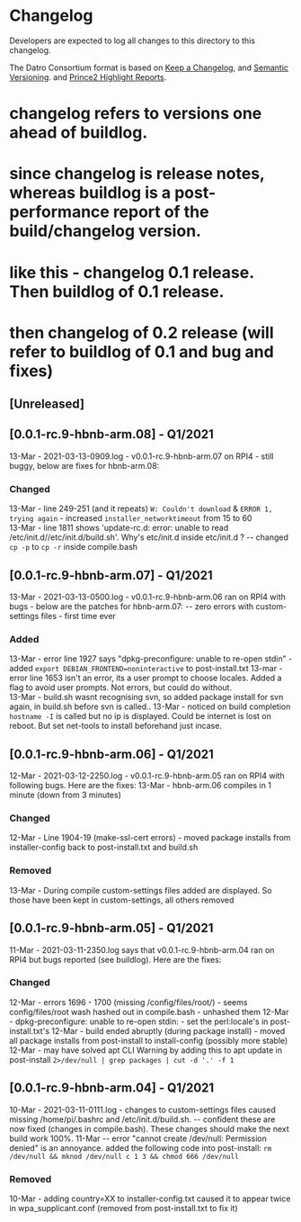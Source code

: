 # Changelog
Developers are expected to log all changes to this directory to this changelog.

The Datro Consortium format is based on [Keep a Changelog](https://keepachangelog.com/en/1.0.0/),
and [Semantic Versioning](https://semver.org/spec/v2.0.0.html).
and [Prince2 Highlight Reports](https://prince2.wiki/management-products/highlight-report/).

# changelog refers to versions one ahead of buildlog. 
# since changelog is release notes, whereas buildlog is a post-performance report of the build/changelog version. 
# like this - changelog 0.1 release. Then buildlog of 0.1 release. 
# then changelog of 0.2 release (will refer to buildlog of 0.1 and bug and fixes) 

## [Unreleased]

## [0.0.1-rc.9-hbnb-arm.08] - Q1/2021
13-Mar - 2021-03-13-0909.log - v0.0.1-rc.9-hbnb-arm.07 on RPI4 - still buggy, below are fixes for hbnb-arm.08:

### Changed
13-Mar - line 249-251 (and it repeats) `W: Couldn't download` & `ERROR 1, trying again` - increased `installer_networktimeout` from 15 to 60    
13-Mar - line 1811 shows 'update-rc.d: error: unable to read /etc/init.d//etc/init.d/build.sh'. Why's etc/init.d inside etc/init.d ? 
         -- changed `cp -p` to `cp -r` inside compile.bash
    
## [0.0.1-rc.9-hbnb-arm.07] - Q1/2021
13-Mar - 2021-03-13-0500.log - v0.0.1-rc.9-hbnb-arm.06 ran on RPI4 with bugs - below are the patches for hbnb-arm.07:
         -- zero errors with custom-settings files - first time ever

### Added
13-Mar - error line 1927 says "dpkg-preconfigure: unable to re-open stdin" - added `export DEBIAN_FRONTEND=noninteractive` to post-install.txt
13-mar - error line 1653 isn't an error, its a user prompt to choose locales. Added a flag to avoid user prompts. Not errors, but could do without.        
13-Mar - build.sh wasnt recognising svn, so added package install for svn again, in build.sh before svn is called..
13-Mar - noticed on build completion `hostname -I` is called but no ip is displayed. Could be internet is lost on reboot. But set net-tools to install beforehand just incase.

## [0.0.1-rc.9-hbnb-arm.06] - Q1/2021
12-Mar - 2021-03-12-2250.log - v0.0.1-rc.9-hbnb-arm.05 ran on RPI4 with following bugs. Here are the fixes:
13-Mar - hbnb-arm.06 compiles in 1 minute (down from 3 minutes)

### Changed
12-Mar - Line 1904-19 (make-ssl-cert errors) - moved package installs from installer-config back to post-install.txt and build.sh     

### Removed
13-Mar - During compile custom-settings files added are displayed. So those have been kept in custom-settings, all others removed  
        
## [0.0.1-rc.9-hbnb-arm.05] - Q1/2021
11-Mar - 2021-03-11-2350.log says that v0.0.1-rc.9-hbnb-arm.04 ran on RPI4 but bugs reported (see buildlog). Here are the fixes:

### Changed
12-Mar - errors 1696 - 1700 (missing /config/files/root/) - seems config/files/root wash hashed out in compile.bash - unhashed them
12-Mar - dpkg-preconfigure: unable to re-open stdin: - set the perl:locale's in post-install.txt's
12-Mar - build ended abruptly (during package install) - moved all package installs from post-install to install-config (possibly more stable)
12-Mar - may have solved apt CLI Warning by adding this to apt update in post-install  `2>/dev/null | grep packages | cut -d '.' -f 1`

## [0.0.1-rc.9-hbnb-arm.04] - Q1/2021
10-Mar - 2021-03-11-0111.log - changes to custom-settings files caused missing /home/pi/.bashrc and /etc/init.d/build.sh. 
         -- confident these are now fixed (changes in compile.bash). These changes should make the next build work 100%. 
11-Mar   -- error "cannot create /dev/null: Permission denied" is an annoyance. added the following code into post-install:
            `rm /dev/null && mknod /dev/null c 1 3 && chmod 666 /dev/null`

### Removed
10-Mar - adding country=XX to installer-config.txt caused it to appear twice in wpa_supplicant.conf (removed from post-install.txt to fix it)
